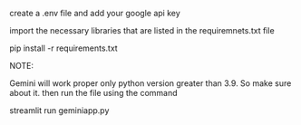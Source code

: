 create a .env file and add your google api key

import the necessary libraries that are listed in the requiremnets.txt file 

pip install -r requirements.txt

NOTE:

Gemini will  work proper only python version greater than 3.9. So make sure about it.
then run the file using the command

streamlit run geminiapp.py
